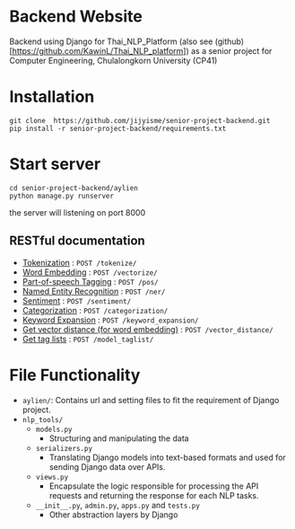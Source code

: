 # Backend Website 
Backend using Django for Thai_NLP_Platform (also see (github)[https://github.com/KawinL/Thai_NLP_platform]) as a senior project for Computer Engineering, Chulalongkorn University (CP41)

# Installation

``` 
git clone  https://github.com/jijyisme/senior-project-backend.git
pip install -r senior-project-backend/requirements.txt
```

# Start server

```
cd senior-project-backend/aylien
python manage.py runserver
```
the server will listening on port 8000

## RESTful documentation

* [Tokenization](docs/tokenize.md) : `POST /tokenize/`
* [Word Embedding](docs/vectorize.md) : `POST /vectorize/`
* [Part-of-speech Tagging](docs/pos.md) : `POST /pos/`
* [Named Entity Recognition](docs/ner.md) : `POST /ner/`
* [Sentiment](docs/sentiment.md) : `POST /sentiment/`
* [Categorization](docs/categorization.md) : `POST /categorization/`
* [Keyword Expansion](docs/keyword_expansion.md) : `POST /keyword_expansion/`
* [Get vector distance (for word embedding)](docs/vector_distance.md) : `POST /vector_distance/`
* [Get tag lists](docs/model_taglist.md) : `POST /model_taglist/`

# File Functionality
- `aylien/`: Contains url and setting files to fit the requirement of Django project.
- `nlp_tools/`
    - `models.py`
        - Structuring and manipulating the data
    - `serializers.py`
        - Translating Django models into text-based formats and used for sending Django data over APIs.
    - `views.py`
        - Encapsulate the logic responsible for processing the API requests and returning the response for each NLP tasks.
    - `__init__.py`, `admin.py`, `apps.py` and `tests.py`
        - Other abstraction layers by Django
